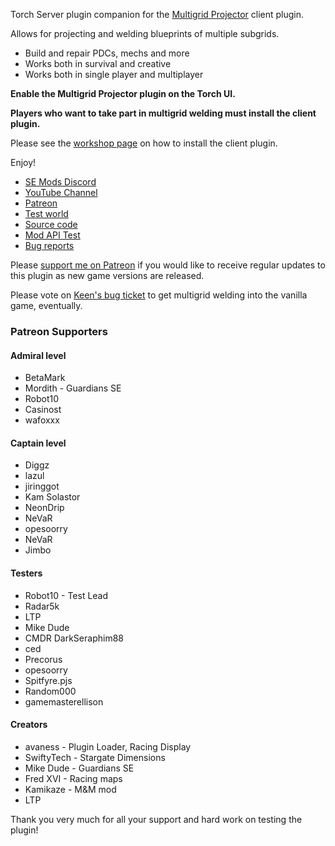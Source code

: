 Torch Server plugin companion for the [Multigrid Projector](https://steamcommunity.com/sharedfiles/filedetails/?id=2415983416) client plugin.

Allows for projecting and welding blueprints of multiple subgrids.

- Build and repair PDCs, mechs and more
- Works both in survival and creative
- Works both in single player and multiplayer

**Enable the Multigrid Projector plugin on the Torch UI.**

**Players who want to take part in multigrid welding must install the client plugin.**

Please see the [workshop page](https://steamcommunity.com/sharedfiles/filedetails/?id=2415983416) on how to install the client plugin.

Enjoy!

- [SE Mods Discord](https://discord.gg/PYPFPGf3Ca)
- [YouTube Channel](https://www.youtube.com/channel/UCc5ar3cW9qoOgdBb1FM_rxQ)
- [Patreon](https://www.patreon.com/semods)
- [Test world](https://steamcommunity.com/sharedfiles/filedetails/?id=2420963329)
- [Source code](https://github.com/viktor-ferenczi/multigrid-projector)
- [Mod API Test](https://steamcommunity.com/sharedfiles/filedetails/?id=2433810091)
- [Bug reports](https://discord.gg/x3Z8Ug5YkQ)

Please [support me on Patreon](https://www.patreon.com/semods) if you would like to receive regular updates to this plugin as new game versions are released.

Please vote on [Keen's bug ticket](https://support.keenswh.com/spaceengineers/pc/topic/multigrid-support-for-projectors) to get multigrid welding into the vanilla game, eventually.

### Patreon Supporters

#### Admiral level
- BetaMark
- Mordith - Guardians SE
- Robot10
- Casinost
- wafoxxx

#### Captain level
- Diggz
- lazul
- jiringgot
- Kam Solastor
- NeonDrip
- NeVaR
- opesoorry
- NeVaR
- Jimbo

#### Testers

- Robot10 - Test Lead
- Radar5k
- LTP
- Mike Dude
- CMDR DarkSeraphim88
- ced
- Precorus
- opesoorry
- Spitfyre.pjs
- Random000
- gamemasterellison

#### Creators

- avaness - Plugin Loader, Racing Display
- SwiftyTech - Stargate Dimensions
- Mike Dude - Guardians SE
- Fred XVI - Racing maps
- Kamikaze - M&M mod
- LTP

Thank you very much for all your support and hard work on testing the plugin!
